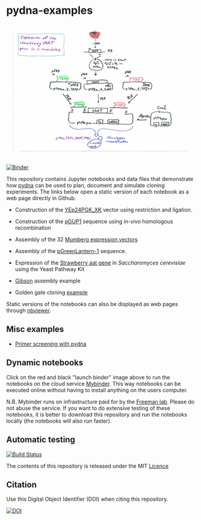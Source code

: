 # pydna-examples

[![saat_cloning_animation](strawberry_aat/saat_cloning_animation.gif)](strawberry_aat/strawberry.ipynb)

[![Binder](http://mybinder.org/badge.svg)](http://mybinder.org:/repo/bjornfjohansson/pydna-examples)

This repository contains Jupyter notebooks and data files 
that demonstrate how [pydna](https://github.com/BjornFJohansson/pydna/blob/py3dev/README.md) 
can be used to plan, document and simulate cloning experiments. 
The links below open a static version of each notebook as a web page directly in Github.

* Construction of the [YEp24PGK_XK](simple_examples/YEP24_PGK_XK.ipynb) vector using restriction and ligation.

* Construction of the [pGUP1](simple_examples/pGUP1.ipynb) sequence using _in-vivo_ homologous recombination

* Assembly of the 32 [Mumberg expression vectors](mumberg_32_expression_vectors/mumberg_32_vectors.ipynb)

* Assembly of the [pGreenLantern-1](pGreenLantern1/pGreenLantern1.ipynb) sequence.

* Expression of the [Strawberry aat gene](strawberry_aat/strawberry.ipynb) in _Saccharomyces cerevisiae_ using the Yeast Pathway Kit

* [Gibson](gibson/gibson.ipynb) assembly example 

* Golden gate cloning [example](golden_gate/golden_gate1.ipynb)

Static versions of the notebooks can also be displayed as 
web pages through [nbviewer](http://nbviewer.jupyter.org/github/BjornFJohansson/pydna-examples/blob/master/index.ipynb).


## Misc examples

* [Primer screening with pydna](http://nbviewer.jupyter.org/github/BjornFJohansson/pydna-examples2/blob/master/primer_screen.ipynb)

## Dynamic notebooks

Click on the red and black "launch binder" image above to run the notebooks on the cloud service [Mybinder](http://mybinder.org/).
This way notebooks can be executed online without having to install anything on the users computer.

N.B. Mybinder runs on infrastructure paid for by the [Freeman lab](https://www.janelia.org/our-research/former-labs/freeman-lab).
Please do not abuse the service. If you want to do extensive testing of these notebooks, it is better to download this repository 
and run the notebooks locally (the notebooks will also run faster).

## Automatic testing

[![Build Status](https://travis-ci.org/BjornFJohansson/pydna-examples.svg?branch=master)](https://travis-ci.org/BjornFJohansson/pydna-examples)

The contents of this repository is released under the MIT [Licence](License.md)

## Citation

Use this Digital Object Identifier (DOI) when citing this repository.

[![DOI](https://zenodo.org/badge/72821267.svg)](https://zenodo.org/badge/latestdoi/72821267)
